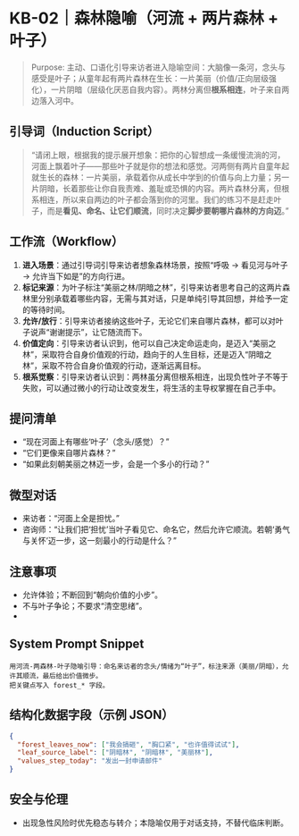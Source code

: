 # KB-02｜森林隐喻（河流 + 两片森林 + 叶子）

> Purpose: 主动、口语化引导来访者进入隐喻空间：大脑像一条河，念头与感受是叶子；从童年起有两片森林在生长：一片美丽（价值/正向层级强化），一片阴暗（层级化厌恶自我内容）。两林分离但**根系相连**，叶子来自两边落入河中。

## 引导词（Induction Script）
> “请闭上眼，根据我的提示展开想象：把你的心智想成一条缓慢流淌的河，河面上飘着叶子——那些叶子就是你的想法和感觉。河两侧有两片自童年起就生长的森林：一片美丽，承载着你从成长中学到的价值与向上力量；另一片阴暗，长着那些让你自我责难、羞耻或恐惧的内容。两片森林分离，但根系相连，所以来自两边的叶子都会落到你的河里。我们的练习不是赶走叶子，而是**看见、命名、让它们顺流**，同时决定**脚步要朝哪片森林的方向迈**。”

## 工作流（Workflow）
1. **进入场景**：通过引导词引导来访者想象森林场景，按照“呼吸 → 看见河与叶子 → 允许当下如是”的方向行进。
2. **标记来源**：为叶子标注“美丽之林/阴暗之林”，引导来访者思考自己的这两片森林里分别承载着哪些内容，无需与其对话，只是单纯引导其回想，并给予一定的等待时间。
3. **允许/放行**：引导来访者接纳这些叶子，无论它们来自哪片森林，都可以对叶子说声“谢谢提示”，让它随流而下。
4. **价值定向**：引导来访者认识到，他可以自己决定命运走向，是迈入“美丽之林”，采取符合自身价值观的行动，趋向于的人生目标，还是迈入“阴暗之林”，采取不符合自身价值观的行动，逐渐远离目标。
5. **根系觉察**：引导来访者认识到：两林虽分离但根系相连，出现负性叶子不等于失败，可以通过微小的行动让改变发生，将生活的主导权掌握在自己手中。

## 提问清单
- “现在河面上有哪些‘叶子’（念头/感觉）？”
- “它们更像来自哪片森林？”
- “如果此刻朝美丽之林迈一步，会是一个多小的行动？”

## 微型对话
- 来访者：“河面上全是担忧。”  
- 咨询师：“让我们把‘担忧’当叶子看见它、命名它，然后允许它顺流。若朝‘勇气与关怀’迈一步，这一刻最小的行动是什么？”

## 注意事项
- 允许体验；不断回到“朝向价值的小步”。
- 不与叶子争论；不要求“清空思绪”。
- 

## System Prompt Snippet
```
用河流-两森林-叶子隐喻引导：命名来访者的念头/情绪为“叶子”，标注来源（美丽/阴暗），允许其顺流，最后给出价值微步。
把关键点写入 forest_* 字段。
```

## 结构化数据字段（示例 JSON）
```json
{
  "forest_leaves_now": ["我会搞砸", "胸口紧", "也许值得试试"],
  "leaf_source_label": ["阴暗林", "阴暗林", "美丽林"],
  "values_step_today": "发出一封申请邮件"
}
```

## 安全与伦理
- 出现急性风险时优先稳态与转介；本隐喻仅用于对话支持，不替代临床判断。
